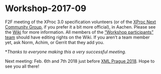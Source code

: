 # Workshop-2017-09

F2F meeting of the XProc 3.0 specification volunteers (or of the [XProc Next Community Group](https://www.w3.org/community/xproc-next/), if you prefer it a bit more official), in Aachen. Please see the [Wiki](https://github.com/xproc/Workshop-2017-09/wiki) for more information. All members of the [“Workshop participants” team](https://github.com/orgs/xproc/teams/workshop-participants/members) should have editing rights on the Wiki. If you aren’t a team member yet, ask Norm, Achim, or Gerrit that they add you.

**Thanks to everyone making this a very successful meeting.*

Next meeting: Feb. 6th and 7th 2018 just before [XML Prague 2018](http://http://www.xmlprague.cz). Hope to see you all there!
